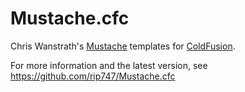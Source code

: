 # Mustache.cfc

Chris Wanstrath's [Mustache](http://mustache.github.com/) templates for [ColdFusion](https://github.com/pmcelhaney/Mustache.cfc).

For more information and the latest version, see https://github.com/rip747/Mustache.cfc

